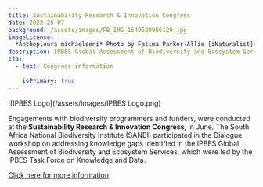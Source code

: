 ```yaml
---
title: Sustainability Research & Innovation Congress
date: 2022-25-07
background: /assets/images/FB_IMG_1640620986129.jpg
imageLicense: |
  *Anthopleura michaelseni* Photo by Fatima Parker-Allie [iNaturalist](https://www.inaturalist.org/observations/20856021) (CC BY-NC)
description: IPBES Global Assessment of Biodiversity and Ecosystem Services
cta:
  - text: Congress information
    
    isPrimary: true
---
```

![IPBES Logo](/assets/images/IPBES Logo.png)

Engagements with biodiversity programmers and funders, were conducted at the **Sustainability Research & Innovation Congress**, in June. 
The South Africa National Biodiversity Institute (SANBI) participated in the Dialogue workshop on addressing knowledge gaps identified in
the IPBES Global Assessment of Biodiversity and Ecosystem Services, which were led by the IPBES Task Force on Knowledge and Data. 

[Click here for more information](https://attend.sri2022.org/meetings/virtual/s5LYep5CAXQW7GQDF)
